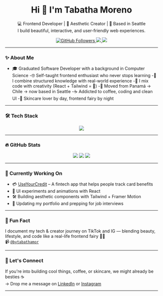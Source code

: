 <h1 align="center">Hi 👋 I'm Tabatha Moreno</h1>
<p align="center">
  💻 Frontend Developer | 🎨 Aesthetic Creator | 🌱 Based in Seattle <br>
  I build beautiful, interactive, and user-friendly web experiences.
</p>

<div align="center">
  <a href="https://www.github.com/tabathamor" target="_blank">
    <img src="https://img.shields.io/github/followers/tabathamor?label=Follow&style=social" alt="GitHub Followers" />
  </a>
  <a href="https://www.linkedin.com/in/tabatha-m-081357146/" target="_blank">
    <img src="https://img.shields.io/badge/LinkedIn-blue?logo=linkedin&logoColor=white&style=flat" />
  </a>
  <a href="https://www.instagram.com/bytabathamor/" target="_blank">
    <img src="https://img.shields.io/badge/Instagram-aesthetic?logo=instagram&logoColor=white&style=flat&color=ff69b4" />
  </a>
</div>

---

### ✨ About Me
- 🎓 Graduated Software Developer with a background in Computer Science
-🤓 Self-taught frontend enthusiast who never stops learning
-🧠 I combine structured knowledge with real-world experience
-💅 I mix code with creativity (React + Tailwind = 💖)
-🧳 Moved from Panamá → Chile → now based in Seattle
-☕ Addicted to coffee, coding and clean UI
-🧼 Skincare lover by day, frontend fairy by night

---

### 🛠️ Tech Stack

<p align="center">
  <img src="https://skillicons.dev/icons?i=js,ts,react,tailwind,nextjs,html,css,nodejs,figma,ps,ai" />
</p>

---

### 🔥 GitHub Stats

<div align="center">
  <img src="https://github-readme-stats.vercel.app/api?username=tabathamor&show_icons=true&theme=radical&hide_border=true" />
  <img src="https://github-readme-streak-stats.herokuapp.com/?user=tabathamor&theme=radical&hide_border=true" />
  <img src="https://github-readme-stats.vercel.app/api/top-langs/?username=tabathamor&layout=compact&theme=radical&hide_border=true" />
</div>

---

### 🎯 Currently Working On

- 💳 [UseYourCredit](https://github.com/tabathamor/useyourcredit) – A fintech app that helps people track card benefits  
- 🧪 UI experiments and animations with React  
- 🛠 Building aesthetic components with Tailwind + Framer Motion  
- 💼 Updating my portfolio and prepping for job interviews

---

### 🎥 Fun Fact

I document my tech & creator journey on TikTok and IG — blending beauty, lifestyle, and code like a real-life frontend fairy 🧚‍♀️  
📹 [`@bytabathamor`](https://www.tiktok.com/@bytabathamor)

---

### 🧠 Let's Connect
If you're into building cool things, coffee, or skincare, we might already be besties ☕  
→ Drop me a message on [LinkedIn](https://www.linkedin.com/in/tabatha-m-081357146/) or [Instagram](https://www.instagram.com/bytabathamor/)

---


